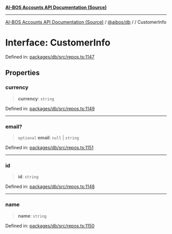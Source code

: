 [**AI-BOS Accounts API Documentation (Source)**](../../../README.md)

***

[AI-BOS Accounts API Documentation (Source)](../../../README.md) / [@aibos/db](../README.md) / [](../README.md) / CustomerInfo

# Interface: CustomerInfo

Defined in: [packages/db/src/repos.ts:1147](https://github.com/pohlai88/accounts/blob/48103fb36d28b2b9bfb33472b6de2f719773cde9/packages/db/src/repos.ts#L1147)

## Properties

### currency

> **currency**: `string`

Defined in: [packages/db/src/repos.ts:1149](https://github.com/pohlai88/accounts/blob/48103fb36d28b2b9bfb33472b6de2f719773cde9/packages/db/src/repos.ts#L1149)

***

### email?

> `optional` **email**: `null` \| `string`

Defined in: [packages/db/src/repos.ts:1151](https://github.com/pohlai88/accounts/blob/48103fb36d28b2b9bfb33472b6de2f719773cde9/packages/db/src/repos.ts#L1151)

***

### id

> **id**: `string`

Defined in: [packages/db/src/repos.ts:1148](https://github.com/pohlai88/accounts/blob/48103fb36d28b2b9bfb33472b6de2f719773cde9/packages/db/src/repos.ts#L1148)

***

### name

> **name**: `string`

Defined in: [packages/db/src/repos.ts:1150](https://github.com/pohlai88/accounts/blob/48103fb36d28b2b9bfb33472b6de2f719773cde9/packages/db/src/repos.ts#L1150)
